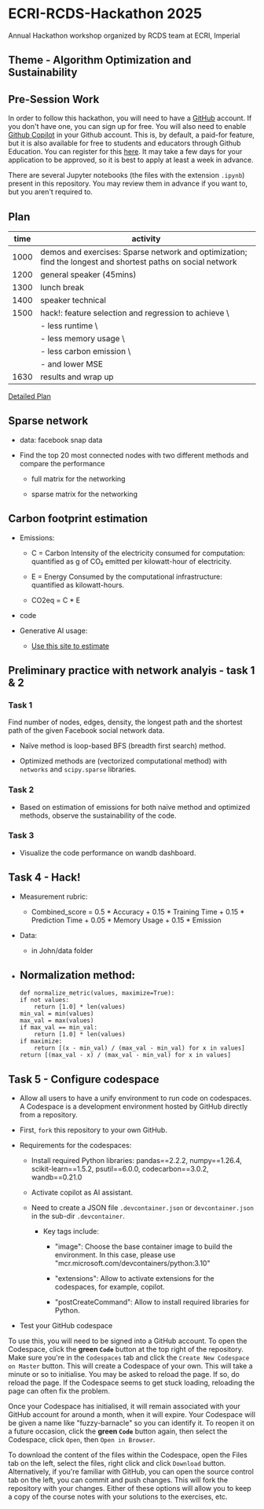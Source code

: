 # ECRI-RCDS-Hackathon 2025
Annual Hackathon workshop organized by RCDS team at ECRI, Imperial

## Theme - Algorithm Optimization and Sustainability

## Pre-Session Work

In order to follow this hackathon, you will need to have a [GitHub](https://github.com/home) account. If you don't have one, you can sign up for free. You will also need to enable [Github Copilot](https://github.com/features/copilot) in your Github account. This is, by default, a paid-for feature, but it is also available for free to students and educators through Github Education. You can register for this [here](https://github.com/edu). It may take a few days for your application to be approved, so it is best to apply at least a week in advance.

There are several Jupyter notebooks (the files with the extension `.ipynb`) present in this  repository. You may review them in advance if you want to, but you aren't required to.

## Plan

time |activity|
|-----|--------|
|1000 |demos and exercises: Sparse network and optimization; find the longest and shortest paths on social network|
|1200 |general speaker (45mins)|
|1300 |lunch break|
|1400 |speaker technical|
|1500 |hack!: feature selection and regression to achieve \ |
|     | - less runtime \ |
|     | - less memory usage \ |
|     | - less carbon emission \ |
|     | - and lower MSE|
|1630 |results and wrap up|

[Detailed Plan](plan.md)

## Sparse network

- data: facebook snap data

- Find the top 20 most connected nodes with two different methods and compare the performance

    - full matrix for the networking

    - sparse matrix for the networking

## Carbon footprint estimation

- Emissions: 

    - C = Carbon Intensity of the electricity consumed for computation: quantified as g of CO₂ emitted per kilowatt-hour of electricity.

    - E = Energy Consumed by the computational infrastructure: quantified as kilowatt-hours.

    - CO2eq = C * E

- code

- Generative AI usage:
    - [Use this site to estimate](https://huggingface.co/spaces/genai-impact/ecologits-calculator)

## Preliminary practice with network analyis - task 1 & 2 

### Task 1

Find number of nodes, edges, density, the longest path and the shortest path of the given Facebook social network data.

- Naïve method is loop-based BFS (breadth first search) method.

- Optimized methods are (vectorized computational method) with `networks` and `scipy.sparse` libraries.

### Task 2

- Based on estimation of emissions for both naïve method and optimized methods, observe the sustainability of the code.

### Task 3

- Visualize the code performance on wandb dashboard.

## Task 4 - Hack!

- Measurement rubric:
    - Combined_score = 0.5 * Accuracy + 0.15 * Training Time + 0.15 * Prediction Time + 0.05 * Memory Usage + 0.15 * Emission

- Data:
    - in John/data folder

- Normalization method:
    - 
    ```
    def normalize_metric(values, maximize=True):
    if not values:
        return [1.0] * len(values)
    min_val = min(values)
    max_val = max(values)
    if max_val == min_val:
        return [1.0] * len(values)
    if maximize:
        return [(x - min_val) / (max_val - min_val) for x in values]
    return [(max_val - x) / (max_val - min_val) for x in values]
    ```

## Task 5  - Configure codespace

- Allow all users to have a unify environment to run code on codespaces. A Codespace is a development environment hosted by GitHub directly from a repository. 

- First, `fork` this repository to your own GitHub.

- Requirements for the codespaces:

    - Install required Python libraries: pandas==2.2.2, numpy==1.26.4, scikit-learn==1.5.2, psutil==6.0.0, codecarbon==3.0.2, wandb==0.21.0

    - Activate copilot as AI assistant.

    - Need to create a JSON file `.devcontainer.json` or `devcontainer.json` in the sub-dir `.devcontainer`.

        - Key tags include:

            - "image": Choose the base container image to build the environment. In this case, please use "mcr.microsoft.com/devcontainers/python:3.10"

            - "extensions": Allow to activate extensions for the codespaces, for example, copilot.

            - "postCreateCommand": Allow to install required libraries for Python.

- Test your GitHub codespace

To use this, you will need to be signed into a GitHub account. To open the Codespace, click the **green `Code`** button at the top right of the repository. Make sure you're in the `Codespaces` tab and click the `Create New Codespace on Master` button. This will create a Codespace of your own. This will take a minute or so to initialise. You may be asked to reload the page. If so, do reload the page. If the Codespace seems to get stuck loading, reloading the page can often fix the problem.

Once your Codespace has initialised, it will remain associated with your GitHub account for around a month, when it will expire. Your Codespace will be given a name like "fuzzy-barnacle" so you can identify it. To reopen it on a future occasion, click the **green `Code`** button again, then select the Codespace, click `Open`, then `Open in Browser`.

To download the content of the files within the Codespace, open the Files tab on the left, select the files, right click and click `Download` button. Alternatively, if you're familiar with GitHub, you can open the source control tab on the left, you can commit and push changes. This will fork the repository with your changes. Either of these options will allow you to keep a copy of the course notes with your solutions to the exercises, etc.
